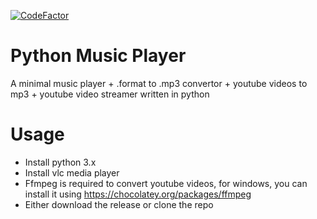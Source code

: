 [![CodeFactor](https://www.codefactor.io/repository/github/thehardgamer/python-music-player/badge)](https://www.codefactor.io/repository/github/thehardgamer/python-music-player)

# Python Music Player
A minimal music player + .format to .mp3 convertor + youtube videos to mp3 + youtube video streamer written in python

# Usage
- Install python 3.x
- Install vlc media player
- Ffmpeg is required to convert youtube videos, for windows, you can install it using https://chocolatey.org/packages/ffmpeg
- Either download the release or clone the repo
